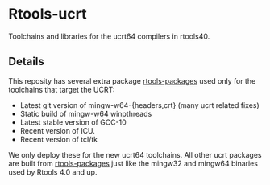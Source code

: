 # Rtools-ucrt

Toolchains and libraries for the ucrt64 compilers in rtools40.

## Details

This reposity has several extra package [rtools-packages](https://github.com/r-windows/rtools-packages) used only for the toolchains that target the UCRT:

 - Latest git version of mingw-w64-{headers,crt} (many ucrt related fixes)
 - Static build of mingw-w64 winpthreads 
 - Latest stable version of GCC-10
 - Recent version of ICU.
 - Recent version of tcl/tk

 We only deploy these for the new ucrt64 toolchains. All other ucrt packages are built from [rtools-packages](https://github.com/r-windows/rtools-packages) just like the mingw32 and mingw64 binaries used by Rtools 4.0 and up.

